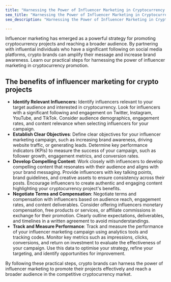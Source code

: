 ```yaml
---
title: "Harnessing the Power of Influencer Marketing in Cryptocurrency Promotion"
seo_title: "Harnessing the Power of Influencer Marketing in Cryptocurrency Promotion"
seo_description: "Harnessing the Power of Influencer Marketing in Cryptocurrency Promotion"

---
```


Influencer marketing has emerged as a powerful strategy for promoting cryptocurrency projects and reaching a broader audience. By partnering with influential individuals who have a significant following on social media platforms, crypto brands can amplify their message and increase brand awareness. Learn our practical steps for harnessing the power of influencer marketing in cryptocurrency promotion.

## The benefits of influencer marketing for crypto projects

*   **Identify Relevant Influencers:** Identify influencers relevant to your target audience and interested in cryptocurrency. Look for influencers with a significant following and engagement on Twitter, Instagram, YouTube, and TikTok. Consider audience demographics, engagement rates, and content relevance when selecting influencers for your campaign.
*   **Establish Clear Objectives**: Define clear objectives for your influencer marketing campaign, such as increasing brand awareness, driving website traffic, or generating leads. Determine key performance indicators (KPIs) to measure the success of your campaign, such as follower growth, engagement metrics, and conversion rates.
*   **Develop Compelling Content**: Work closely with influencers to develop compelling content that resonates with their audience and aligns with your brand messaging. Provide influencers with key talking points, brand guidelines, and creative assets to ensure consistency across their posts. Encourage influencers to create authentic and engaging content highlighting your cryptocurrency project's benefits.
*   **Negotiate Terms and Compensation**: Negotiate terms and compensation with influencers based on audience reach, engagement rates, and content deliverables. Consider offering influencers monetary compensation, free products or services, or affiliate commissions in exchange for their promotion. Clearly outline expectations, deliverables, and timelines in a written agreement to avoid misunderstandings.
*   **Track and Measure Performance**: Track and measure the performance of your influencer marketing campaign using analytics tools and tracking codes. Monitor key metrics such as impressions, clicks, conversions, and return on investment to evaluate the effectiveness of your campaign. Use this data to optimise your strategy, refine your targeting, and identify opportunities for improvement.

By following these practical steps, crypto brands can harness the power of influencer marketing to promote their projects effectively and reach a broader audience in the competitive cryptocurrency market.
